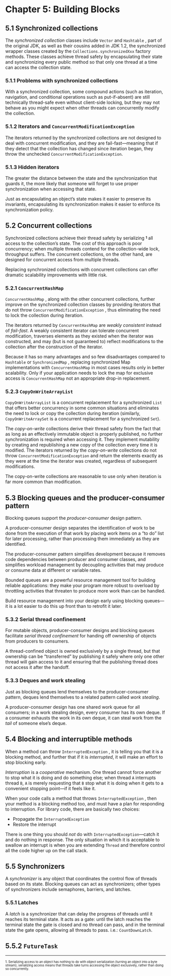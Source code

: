 # Chapter 5: Building Blocks

## 5.1 Synchronized collections

The _synchronized collection_ classes include `Vector` and `Hashtable` , part of the original JDK, as well as their cousins added in JDK 1.2, the synchronized wrapper classes created by the `Collections.synchronizedXxx` factory methods. These classes achieve thread safety by encapsulating their state and synchronizing every public method so that only one thread at a time can access the collection state.

### 5.1.1 Problems with synchronized collections

With a synchronized collection, some compound actions (such as iteration, navigation, and conditional operations such as put-if-absent) are still technically thread-safe even without client-side locking, but they may not behave as you might expect when other threads can concurrently modify the collection.

### 5.1.2 Iterators and `ConcurrentModificationException`

The iterators returned by the synchronized collections are not designed to deal with concurrent modification, and they are fail-fast—meaning that if they detect that the collection has changed since iteration began, they throw the unchecked `ConcurrentModificationException`.

### 5.1.3 Hidden iterators

The greater the distance between the state and the synchronization that guards it, the more likely that someone will forget to use proper synchronization when accessing that state.

Just as encapsulating an object’s state makes it easier to preserve its invariants, encapsulating its synchronization makes it easier to enforce its synchronization policy.

## 5.2 Concurrent collections

Synchronized collections achieve their thread safety by serializing **<sup><sub>1</sup></sub>** all access to the collection’s state. The cost of this approach is poor concurrency; when multiple threads contend for the collection-wide lock, throughput suffers. The concurrent collections, on the other hand, are designed for concurrent access from multiple threads.

Replacing synchronized collections with concurrent collections can offer dramatic scalability improvements with little risk.

### 5.2.1 `ConcurrentHashMap`

`ConcurrentHashMap` , along with the other concurrent collections, further improve on the synchronized collection classes by providing iterators that do not throw `ConcurrentModificationException` , thus eliminating the need to lock the collection during iteration.

The iterators returned by `ConcurrentHashMap` are _weakly consistent_ instead of _fail-fast_. A weakly consistent iterator can tolerate concurrent modification, traverses elements as they existed when the iterator was constructed, and may (but is not guaranteed to) reflect modifications to the collection after the construction of the iterator.

Because it has so many advantages and so few disadvantages compared to `Hashtable` or `SynchronizedMap` , replacing synchronized Map implementations with `ConcurrentHashMap` in most cases results only in better scalability. Only if your application needs to lock the map for exclusive access is `ConcurrentHashMap` not an appropriate drop-in replacement.

### 5.2.3 `CopyOnWriteArrayList`

`CopyOnWriteArrayList` is a concurrent replacement for a synchronized `List` that offers better concurrency in some common situations and eliminates the need to lock or copy the collection during iteration (similarly, `CopyOnWriteArraySet` is a
concurrent replacement for a synchronized `Set`).

The _copy-on-write_ collections derive their thread safety from the fact that as long as an effectively immutable object is properly published, no further synchronization is required when accessing it. They implement mutability by creating and republishing a new copy of the collection every time it is modified. The iterators returned by the _copy-on-write_ collections do not throw `ConcurrentModificationException` and return the elements exactly as they were at the time the iterator was created, regardless of subsequent modifications.

The copy-on-write collections are reasonable to use only when iteration is far more common than modification.

## 5.3 Blocking queues and the producer-consumer pattern

Blocking queues support the _producer-consumer_ design pattern.

A producer-consumer design separates the identification of work to be done from the execution of that work by placing work items on a “to do” list for later processing, rather than processing them immediately as they are identified.

The producer-consumer pattern simplifies development because it removes code dependencies between producer and consumer classes, and simplifies workload management by decoupling activities that may produce or consume data at different or variable rates.

Bounded queues are a powerful resource management tool for building reliable applications: they make your program more robust to overload by throttling activities that threaten to produce more work than can be handled.

Build resource management into your design early using blocking queues—it is a lot easier to do this up front than to retrofit it later.

### 5.3.2 Serial thread confinement

For mutable objects, producer-consumer designs and blocking queues facilitate _serial thread confinement_ for handing off ownership of objects from producers to consumers.

A thread-confined object is owned exclusively by a single thread, but that ownership can be “transferred” by publishing it safely where only one other thread will gain access to it and ensuring that the publishing thread does not access it after the handoff.

### 5.3.3 Deques and work stealing

Just as blocking queues lend themselves to the producer-consumer pattern, deques lend themselves to a related pattern called _work stealing_.

A producer-consumer design has one shared work queue for all consumers; in a work stealing design, every consumer has its own deque. If a consumer exhausts the work in its own deque, it can steal work from the _tail_ of someone else’s deque.

## 5.4 Blocking and interruptible methods

When a method can throw `InterruptedException` , it is telling you that it is a blocking method, and further that if it is _interrupted_, it will make an effort to stop blocking early.

_Interruption_ is a _cooperative_ mechanism. One thread cannot force another to stop what it is doing and do something else; when thread `A` interrupts thread `B`, `A` is merely requesting that `B` stop what it is doing when it gets to a convenient stopping point—if it feels like it.

When your code calls a method that throws `InterruptedException` , then your method is a blocking method too, and must have a plan for responding to interruption. For library code, there are basically two choices:

 * Propagate the `InterruptedException`
 * Restore the interrupt
 
There is one thing you should _not_ do with `InterruptedException`—catch it and do nothing in response. The only situation in which it is acceptable to swallow an interrupt is when you are extending `Thread` and therefore control all the code higher up on the call stack.

## 5.5 Synchronizers

A _synchronizer_ is any object that coordinates the control flow of threads based on its state. Blocking queues can act as synchronizers; other types of synchronizers include semaphores, barriers, and latches.

### 5.5.1 Latches

A _latch_ is a synchronizer that can delay the progress of threads until it reaches its terminal state. It acts as a gate: until the latch reaches the terminal state the gate is closed and no thread can pass, and in the terminal state the gate opens, allowing all threads to pass. i.e.: `CountDownLatch`.

## 5.5.2 `FutureTask`

-----

<sup><sub>1. Serializing access to an object has nothing to do with object serialization (turning an object into a byte stream); serializing access means that threads take turns accessing the object exclusively, rather than doing so concurrently.</sup></sub>

